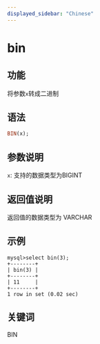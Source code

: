 ```yaml
---
displayed_sidebar: "Chinese"
---
```


# bin

## 功能

将参数`x`转成二进制

## 语法

```Haskell
BIN(x);
```

## 参数说明

`x`: 支持的数据类型为BIGINT

## 返回值说明

返回值的数据类型为 VARCHAR

## 示例

```Plain Text
mysql>select bin(3);
+--------+
| bin(3) |
+--------+
| 11     |
+--------+
1 row in set (0.02 sec)
```

## 关键词

BIN
